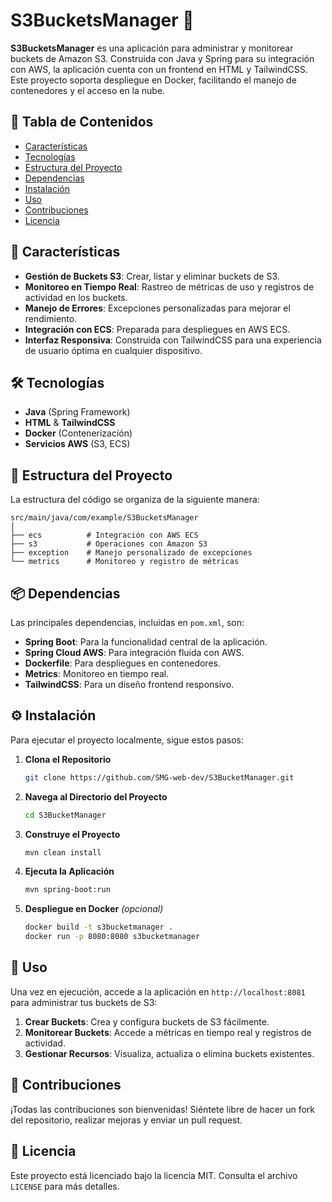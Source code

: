 # S3BucketsManager 📂

**S3BucketsManager** es una aplicación para administrar y monitorear buckets de Amazon S3. Construida con Java y Spring para su integración con AWS, la aplicación cuenta con un frontend en HTML y TailwindCSS. Este proyecto soporta despliegue en Docker, facilitando el manejo de contenedores y el acceso en la nube.

## 📌 Tabla de Contenidos
- [Características](#🚀Características)
- [Tecnologías](#Tecnologías)
- [Estructura del Proyecto](#estructura-del-proyecto)
- [Dependencias](#dependencias)
- [Instalación](#instalación)
- [Uso](#uso)
- [Contribuciones](#contribuciones)
- [Licencia](#licencia)

## 🚀 Características
- **Gestión de Buckets S3**: Crear, listar y eliminar buckets de S3.
- **Monitoreo en Tiempo Real**: Rastreo de métricas de uso y registros de actividad en los buckets.
- **Manejo de Errores**: Excepciones personalizadas para mejorar el rendimiento.
- **Integración con ECS**: Preparada para despliegues en AWS ECS.
- **Interfaz Responsiva**: Construida con TailwindCSS para una experiencia de usuario óptima en cualquier dispositivo.

## 🛠️ Tecnologías
- **Java** (Spring Framework)
- **HTML** & **TailwindCSS**
- **Docker** (Contenerización)
- **Servicios AWS** (S3, ECS)

## 📂 Estructura del Proyecto
La estructura del código se organiza de la siguiente manera:

```plaintext
src/main/java/com/example/S3BucketsManager
│
├── ecs          # Integración con AWS ECS
├── s3           # Operaciones con Amazon S3
├── exception    # Manejo personalizado de excepciones
└── metrics      # Monitoreo y registro de métricas
```

## 📦 Dependencias
Las principales dependencias, incluidas en `pom.xml`, son:

- **Spring Boot**: Para la funcionalidad central de la aplicación.
- **Spring Cloud AWS**: Para integración fluida con AWS.
- **Dockerfile**: Para despliegues en contenedores.
- **Metrics**: Monitoreo en tiempo real.
- **TailwindCSS**: Para un diseño frontend responsivo.

## ⚙️ Instalación
Para ejecutar el proyecto localmente, sigue estos pasos:

1. **Clona el Repositorio**
    ```bash
    git clone https://github.com/SMG-web-dev/S3BucketManager.git
    ```
2. **Navega al Directorio del Proyecto**
    ```bash
    cd S3BucketManager
    ```
3. **Construye el Proyecto**
    ```bash
    mvn clean install
    ```
4. **Ejecuta la Aplicación**
    ```bash
    mvn spring-boot:run
    ```
5. **Despliegue en Docker** *(opcional)*
    ```bash
    docker build -t s3bucketmanager .
    docker run -p 8080:8080 s3bucketmanager
    ```

## 📖 Uso
Una vez en ejecución, accede a la aplicación en `http://localhost:8081` para administrar tus buckets de S3:

1. **Crear Buckets**: Crea y configura buckets de S3 fácilmente.
2. **Monitorear Buckets**: Accede a métricas en tiempo real y registros de actividad.
3. **Gestionar Recursos**: Visualiza, actualiza o elimina buckets existentes.

## 🤝 Contribuciones
¡Todas las contribuciones son bienvenidas! Siéntete libre de hacer un fork del repositorio, realizar mejoras y enviar un pull request.

## 📝 Licencia
Este proyecto está licenciado bajo la licencia MIT. Consulta el archivo `LICENSE` para más detalles.

